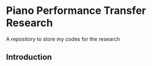 # Piano Performance Transfer Research
 A repository to store my codes for the research
 
 ## Introduction
 
 
